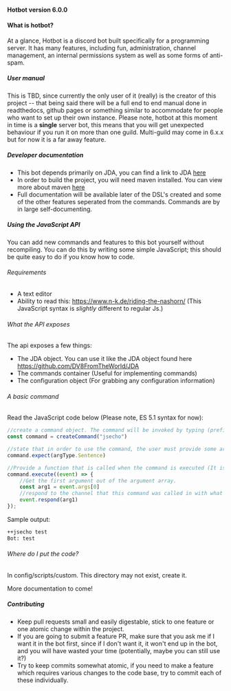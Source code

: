 

#### Hotbot version 6.0.0

#### What is hotbot? 
At a glance, Hotbot is a discord bot built specifically for a programming server. It has many features, including fun, administration, channel management, an internal permissions system as well as some forms of anti-spam. 



##### User manual
This is TBD, since currently the only user of it (really) is the creator of this project -- that being said there will be a full end to end manual done in readthedocs, github pages or something similar to accommodate for people who want to set up their own instance. Please note, hotbot at this moment in time is a **single** server bot, this means that you will get unexpected behaviour if you run it on more than one guild. Multi-guild may come in 6.x.x but for now it is a far away feature. 


##### Developer documentation
- This bot depends primarily on JDA, you can find a link to JDA [here](https://github.com/DV8FromTheWorld/JDA) 
- In order to build the project, you will need maven installed. You can view more about maven [here](https://maven.apache.org/)
- Full documentation will be available later of the DSL's created and some of the other features seperated from the commands. Commands are   by in large self-documenting. 


##### Using the JavaScript API

You can add new commands and features to this bot yourself without recompiling. You can do this by writing some
simple JavaScript; this should be quite easy to do if you know how to code. 

###### Requirements
 - A text editor
 - Ability to read this: https://www.n-k.de/riding-the-nashorn/ (This JavaScript syntax is *slightly* different to regular Js.)

###### What the API exposes
The api exposes a few things:
 - The JDA object. You can use it like the JDA object found here https://github.com/DV8FromTheWorld/JDA
 - The commands container (Useful for implementing commands)
 - The configuration object (For grabbing any configuration information)

###### A basic command
Read the JavaScript code below (Please note, ES 5.1 syntax for now):
```js
//create a command object. The command will be invoked by typing (prefix)jsecho
const command = createCommand("jsecho")

//state that in order to use the command, the user must provide some arguments, e.g. ++jsecho Hi there, this is a test!
command.expect(argType.Sentence)

//Provide a function that is called when the command is executed (It is passed a CommandEvent)
command.execute((event) => {
    //Get the first argument out of the argument array.
    const arg1 = event.args[0]
    //respond to the channel that this command was called in with what they said
    event.respond(arg1)
});
```

Sample output:
```txt
++jsecho test
Bot: test
```

###### Where do I put the code?
In config/scripts/custom. This directory may not exist, create it.

More documentation to come!

##### Contributing

- Keep pull requests small and easily digestable, stick to one feature or one atomic change within the project.
- If you are going to submit a feature PR, make sure that you ask me if I want it in the bot first, since if I don't want it, it won't end   up in the bot, and you will have wasted your time (potentially, maybe you can still use it?)
- Try to keep commits somewhat atomic, if you need to make a feature which requires various changes to the code base, try to commit each     of these individually. 
 
